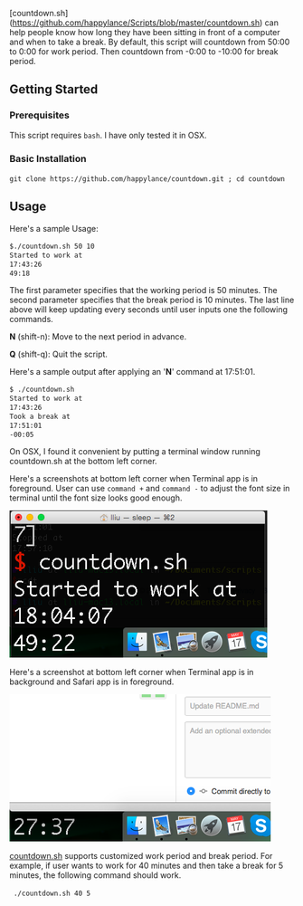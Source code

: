 [countdown.sh] (https://github.com/happylance/Scripts/blob/master/countdown.sh) can help people know how long they have been sitting in front of a computer and when to take a break.
By default, this script will countdown from 50:00 to 0:00 for work period. Then countdown from -0:00 to -10:00 for break period.

## Getting Started
### Prerequisites
This script requires `bash`. I have only tested it in OSX.
### Basic Installation
`git clone https://github.com/happylance/countdown.git ; cd countdown`

## Usage
Here's a sample Usage:
```
$./countdown.sh 50 10
Started to work at
17:43:26
49:18
```
The first parameter specifies that the working period is 50 minutes. The second parameter specifies that the break period is 10 minutes. The last line above will keep updating every seconds until user inputs one the following commands.

**N** (shift-n): Move to the next period in advance.

**Q** (shift-q): Quit the script.

Here's a sample output after applying an '**N**' command at 17:51:01.
```
$ ./countdown.sh
Started to work at
17:43:26
Took a break at
17:51:01
-00:05
```
On OSX, I found it convenient by putting a terminal window running countdown.sh at the bottom left corner. 

Here's a screenshots at bottom left corner when Terminal app is in foreground. User can use `command +` and `command -` to adjust the font size in terminal until the font size looks good enough.

![Foreground](/images/screenshot1_countdown.png)

Here's a screenshot at bottom left corner when Terminal app is in background and Safari app is in foreground.

![Background](/images/screenshot2_countdown.png)

[countdown.sh](https://github.com/happylance/Scripts/blob/master/countdown.sh) supports customized work period and break period. For example, if user wants to work for 40 minutes and then take a break for 5 minutes, the following command should work.

` ./countdown.sh 40 5`
